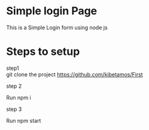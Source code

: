 # Simple login Page
This is a Simple Login form using node js

# Steps to  setup

step1 <br>
  git clone the project  https://github.com/kibetamos/First<br>

  
step 2

  Run npm i <br>


step 3 

Run npm start
